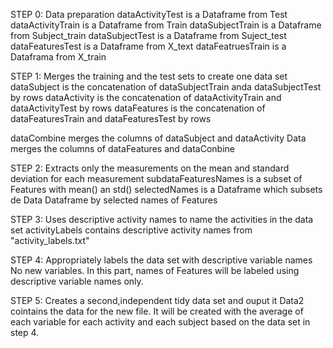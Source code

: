 STEP 0: Data preparation
dataActivityTest  is a Dataframe from Test
dataActivityTrain is a Dataframe from Train
dataSubjectTrain is a Dataframe from Subject_train
dataSubjectTest is a Dataframe from Suject_test
dataFeaturesTest is a Dataframe from X_text
dataFeatruesTrain is a Dataframa from X_train

STEP 1: Merges the training and the test sets to create one data set
dataSubject is the concatenation of dataSubjectTrain anda dataSubjectTest by rows
dataActivity is the concatenation of dataActivityTrain and dataActivityTest by rows
dataFeatures is the concatenation of dataFeaturesTrain and dataFeaturesTest by rows

dataCombine  merges the columns of dataSubject and dataActivity
Data merges the columns of dataFeatures and dataConbine

STEP 2: Extracts only the measurements on the mean and standard deviation for each measurement 
subdataFeaturesNames is a subset of Features with mean() an std()
selectedNames is a Dataframe which subsets de Data Dataframe by selected names of Features


STEP 3: Uses descriptive activity names to name the activities in the data set
activityLabels contains descriptive activity names from "activity_labels.txt"

STEP 4: Appropriately labels the data set with descriptive variable names
No new variables.  In this part, names of Features will be labeled using descriptive variable names only.

STEP 5: Creates a second,independent tidy data set and ouput it
Data2 cointains the data for the new file.  It will be created with the average of each variable for each activity and each subject based on the data set in step 4.


